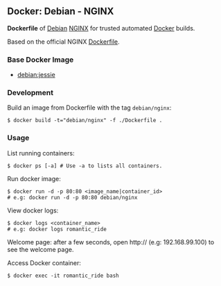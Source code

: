 ## Docker: Debian - NGINX

**Dockerfile** of [Debian](https://www.debian.org/) [NGINX](https://www.nginx.com/) for trusted automated [Docker](https://www.docker.com/) builds.

Based on the official NGINX [Dockerfile](https://github.com/nginxinc/docker-nginx).

### Base Docker Image

- [debian:jessie](https://hub.docker.com/_/debian/)

### Development

Build an image from Dockerfile with the tag `debian/nginx`:

    $ docker build -t="debian/nginx" -f ./Dockerfile .

### Usage

List running containers:

    $ docker ps [-a] # Use -a to lists all containers.

Run docker image:

    $ docker run -d -p 80:80 <image_name|container_id>
    # e.g: docker run -d -p 80:80 debian/nginx

View docker logs:

    $ docker logs <container_name>
    # e.g: docker logs romantic_ride

Welcome page: after a few seconds, open http://<host> (e.g: 192.168.99.100) to see the welcome page.

Access Docker container:

    $ docker exec -it romantic_ride bash
